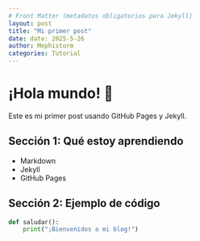 ```yaml
---
# Front Matter (metadatos obligatorios para Jekyll)
layout: post
title: "Mi primer post"
date: date: 2025-5-26
author: Mephistorm
categories: Tutorial
---
```


# ¡Hola mundo! 👋

Este es mi primer post usando GitHub Pages y Jekyll.

## Sección 1: Qué estoy aprendiendo
- Markdown
- Jekyll
- GitHub Pages

## Sección 2: Ejemplo de código
```python
def saludar():
    print("¡Bienvenidos a mi blog!")

